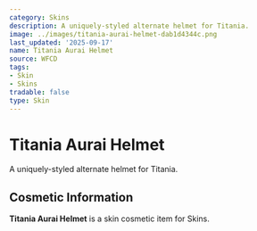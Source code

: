 ```yaml
---
category: Skins
description: A uniquely-styled alternate helmet for Titania.
image: ../images/titania-aurai-helmet-dab1d4344c.png
last_updated: '2025-09-17'
name: Titania Aurai Helmet
source: WFCD
tags:
- Skin
- Skins
tradable: false
type: Skin
---
```


# Titania Aurai Helmet

A uniquely-styled alternate helmet for Titania.

## Cosmetic Information

**Titania Aurai Helmet** is a skin cosmetic item for Skins.

